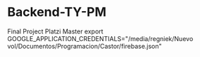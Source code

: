 # Backend-TY-PM
Final Project Platzi Master
export GOOGLE_APPLICATION_CREDENTIALS="/media/regniek/Nuevo vol/Documentos/Programacion/Castor/firebase.json"